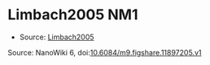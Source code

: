 <a name="material" />

# Limbach2005 NM1
<script type="application/ld+json">
  {
    "@context": "https://schema.org/",
    "@type": "ChemicalSubstance",
    "@id": "https://egonw.github.io/nanowiki/nanowiki161.html#material",
    "http://purl.org/dc/terms/conformsTo":
      {
        "@type": "CreativeWork",
        "@id": "https://bioschemas.org/profiles/ChemicalSubstance/0.4-RELEASE/"
      },
    "identfier": "161",
    "name": "Limbach2005 NM1",
    "url": "https://egonw.github.io/nanowiki/nanowiki161.html#material",
    "sameAs": "http://127.0.0.1/mediawiki/index.php/Special:URIResolver/Limbach2005_NM1"
  }
</script>


* Source: [Limbach2005](articleLimbach2005.md)


Source: NanoWiki 6, doi:[10.6084/m9.figshare.11897205.v1](https://doi.org/10.6084/m9.figshare.11897205.v1)
